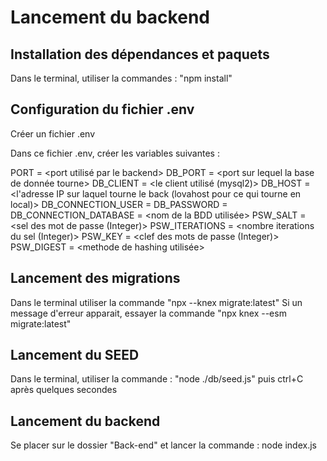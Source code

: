 # Lancement du backend

## Installation des dépendances et paquets

Dans le terminal, utiliser la commandes :
"npm install"

## Configuration du fichier .env

Créer un fichier .env

Dans ce fichier .env, créer les variables suivantes :

PORT = <port utilisé par le backend>
DB_PORT = <port sur lequel la base de donnée tourne>
DB_CLIENT = <le client utilisé (mysql2)>
DB_HOST = <l'adresse IP sur laquel tourne le back (lovahost pour ce qui tourne en local)>
DB_CONNECTION_USER = <username utilisateur de la BDD>
DB_PASSWORD = <mot de passe utilisateur de la BDD>
DB_CONNECTION_DATABASE = <nom de la BDD utilisée>
PSW_SALT = <sel des mot de passe (Integer)>
PSW_ITERATIONS = <nombre iterations du sel (Integer)>
PSW_KEY = <clef des mots de passe (Integer)>
PSW_DIGEST = <methode de hashing utilisée>

## Lancement des migrations

Dans le terminal utiliser la commande "npx --knex migrate:latest"
Si un message d'erreur apparait, essayer la commande "npx knex --esm migrate:latest"

## Lancement du SEED

Dans le terminal, utiliser la commande : "node ./db/seed.js"
puis ctrl+C après quelques secondes

## Lancement du backend

Se placer sur le dossier "Back-end" et lancer la commande :
node index.js
